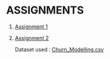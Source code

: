 # ASSIGNMENTS

1. [Assignment 1](https://github.com/IBM-EPBL/IBM-Project-38740-1660385095/blob/main/Assignment_1_A_JEEVIKA.ipynb)
2. [Assignment 2](https://github.com/IBM-EPBL/IBM-Project-38740-1660385095/blob/main/ASSIGNMENTS/Team%20Member%201-A_JEEVIKA/ASSIGNMENT2_A_JEEVIKA.ipynb)
    
    Dataset used : [Churn_Modelling.csv](https://github.com/IBM-EPBL/IBM-Project-38740-1660385095/blob/main/ASSIGNMENTS/Team%20Member%201-A_JEEVIKA/Churn_Modelling.csv)
